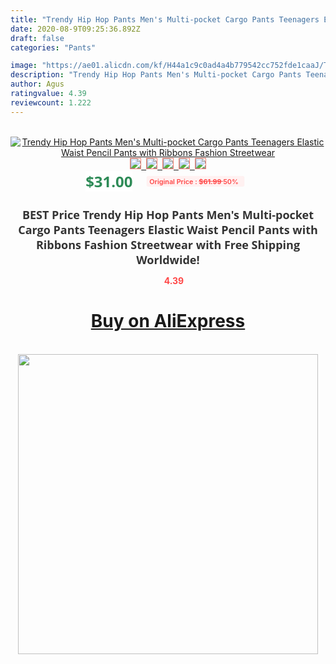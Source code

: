 ```yaml
---
title: "Trendy Hip Hop Pants Men's Multi-pocket Cargo Pants Teenagers Elastic Waist Pencil Pants with Ribbons Fashion Streetwear"
date: 2020-08-9T09:25:36.892Z
draft: false
categories: "Pants"

image: "https://ae01.alicdn.com/kf/H44a1c9c0ad4a4b779542cc752fde1caaJ/Trendy-Hip-Hop-Pants-Men-s-Multi-pocket-Cargo-Pants-Teenagers-Elastic-Waist-Pencil-Pants-with.jpg"
description: "Trendy Hip Hop Pants Men's Multi-pocket Cargo Pants Teenagers Elastic Waist Pencil Pants with Ribbons Fashion Streetwear"
author: Agus
ratingvalue: 4.39
reviewcount: 1.222
---
```

<br>
<div style="text-align: center;">
<a href="https://s.click.aliexpress.com/e/_AY3h17" target="_blank" rel="nofollow noopener noreferrer"><img alt="Trendy Hip Hop Pants Men's Multi-pocket Cargo Pants Teenagers Elastic Waist Pencil Pants with Ribbons Fashion Streetwear" class="magnifier-image" src="https://ae01.alicdn.com/kf/H44a1c9c0ad4a4b779542cc752fde1caaJ/Trendy-Hip-Hop-Pants-Men-s-Multi-pocket-Cargo-Pants-Teenagers-Elastic-Waist-Pencil-Pants-with.jpg_640x640.jpg">
<br>
<img style="border:1px solid salmon" src="https://ae01.alicdn.com/kf/H44a1c9c0ad4a4b779542cc752fde1caaJ/Trendy-Hip-Hop-Pants-Men-s-Multi-pocket-Cargo-Pants-Teenagers-Elastic-Waist-Pencil-Pants-with.jpg_120x120.jpg">&nbsp;&nbsp;<img style="border:1px solid salmon" src="https://ae01.alicdn.com/kf/Hfe23e042265541479440b5d7449b7f79m/Trendy-Hip-Hop-Pants-Men-s-Multi-pocket-Cargo-Pants-Teenagers-Elastic-Waist-Pencil-Pants-with.jpg_120x120.jpg">&nbsp;&nbsp;<img style="border:1px solid salmon" src="https://ae01.alicdn.com/kf/Ha412a48c89eb4729882a5146dc7e0586D/Trendy-Hip-Hop-Pants-Men-s-Multi-pocket-Cargo-Pants-Teenagers-Elastic-Waist-Pencil-Pants-with.jpg_120x120.jpg">&nbsp;&nbsp;<img style="border:1px solid salmon" src="https://ae01.alicdn.com/kf/H3afd7a94ce3e4448813f9486225ca58cB/Trendy-Hip-Hop-Pants-Men-s-Multi-pocket-Cargo-Pants-Teenagers-Elastic-Waist-Pencil-Pants-with.jpg_120x120.jpg">&nbsp;&nbsp;<img style="border:1px solid salmon" src="https://ae01.alicdn.com/kf/H2563ee690dc54a3697b8d0e51780b02dB/Trendy-Hip-Hop-Pants-Men-s-Multi-pocket-Cargo-Pants-Teenagers-Elastic-Waist-Pencil-Pants-with.jpg_120x120.jpg"></a></div><br0>
<div style="text-align: center;"><span style="background-color: white; border: 0px; box-sizing: border-box; color: seagreen; display: inline-block; font-family: &quot;open sans&quot; , &quot;arial&quot; , &quot;helvetica&quot; , sans-serif , &quot;heiti&quot;; font-size: 24px; font-stretch: inherit; font-weight: 700; line-height: inherit; margin: 0px 10px 0px 0px; padding: 0px; vertical-align: middle;">$31.00 </span>
<span style="background: rgb(255 , 241 , 241); border-radius: 3px; border: 0px; box-sizing: border-box; color: #ff4747; display: inline-block; font-family: inherit; font-size: 12px; font-stretch: inherit; font-style: inherit; font-variant: inherit; font-weight: 600; line-height: inherit; margin: 0px; padding: 2px 5px; transform: scale(0.9); vertical-align: middle;">Original Price : <b style="text-decoration: line-through;">$61.99 </b> 50%&nbsp;&nbsp;</span></div>
<h1 style="color: #333333; display: inline-block; font-family: &quot;open sans&quot; , &quot;arial&quot; , &quot;helvetica&quot; , sans-serif , &quot;heiti&quot;; font-size: 18px; font-stretch: inherit; font-weight: 700; text-align: center;">BEST Price Trendy Hip Hop Pants Men's Multi-pocket Cargo Pants Teenagers Elastic Waist Pencil Pants with Ribbons Fashion Streetwear with Free Shipping Worldwide!</h1>
<div style="color: #ff4747; text-align: center;">
<img src="https://4.bp.blogspot.com/-M0ZcTcb-5uY/XleCXlxnR4I/AAAAAAAAAEc/OrjgMkXV1oMQFaCRZj5HQwOCBcu3w1FegCPcBGAYYCw/s1600/star.png" style="height: 15px;">&nbsp;<b>4.39</b></div>
<div class="button_cont" align="center"><a class="buynow_a" href="https://s.click.aliexpress.com/e/_AY3h17" target="_blank" rel="nofollow noopener noreferrer"><H1>Buy on AliExpress</H1></a></div><br>
<div class="separator" style="clear: both; text-align: center;">
<img src="https://lh3.googleusercontent.com/-pTy5HemUv9M/XlePHvY0dAI/AAAAAAAAAE4/0nX5iRUoIWY8eMW9Dpxeirr157OZliDIgCLcBGAsYHQ/s1600/badge.gif" width="480">
</div>
